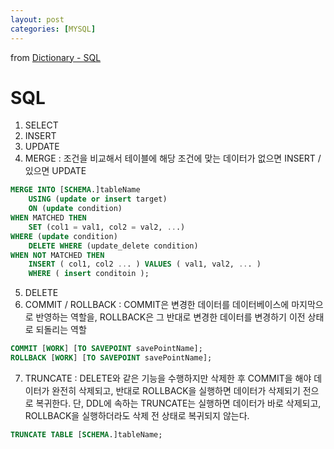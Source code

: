 ```yaml
---
layout: post
categories: [MYSQL]
---
```

from [Dictionary - SQL](https://github.com/newkayak12/Dictionary/blob/master/sql/03.SQL.md)


# SQL

1. SELECT
2. INSERT
3. UPDATE
4. MERGE : 조건을 비교해서 테이블에 해당 조건에 맞는 데이터가 없으면 INSERT / 있으면 UPDATE
```sql
MERGE INTO [SCHEMA.]tableName
    USING (update or insert target)
    ON (update condition)
WHEN MATCHED THEN
    SET (col1 = val1, col2 = val2, ...)
WHERE (update condition)
    DELETE WHERE (update_delete condition)
WHEN NOT MATCHED THEN
    INSERT ( col1, col2 ... ) VALUES ( val1, val2, ... )
    WHERE ( insert conditoin );
```
5. DELETE
6. COMMIT / ROLLBACK : COMMIT은 변경한 데이터를 데이터베이스에 마지막으로 반영하는 역할을, ROLLBACK은 그 반대로 변경한 데이터를 변경하기 이전 상태로 되돌리는 역할
```sql
COMMIT [WORK] [TO SAVEPOINT savePointName];
ROLLBACK [WORK] [TO SAVEPOINT savePointName];
```
7. TRUNCATE : DELETE와 같은 기능을 수행하지만 삭제한 후 COMMIT을 해야 데이터가 완전히 삭제되고, 반대로 ROLLBACK을 실행하면 데이터가 삭제되기 전으로 복귀한다.
단, DDL에 속하는 TRUNCATE는 실행하면 데이터가 바로 삭제되고, ROLLBACK을 실행하더라도 삭제 전 상태로 복귀되지 않는다.
```sql
TRUNCATE TABLE [SCHEMA.]tableName;
```
